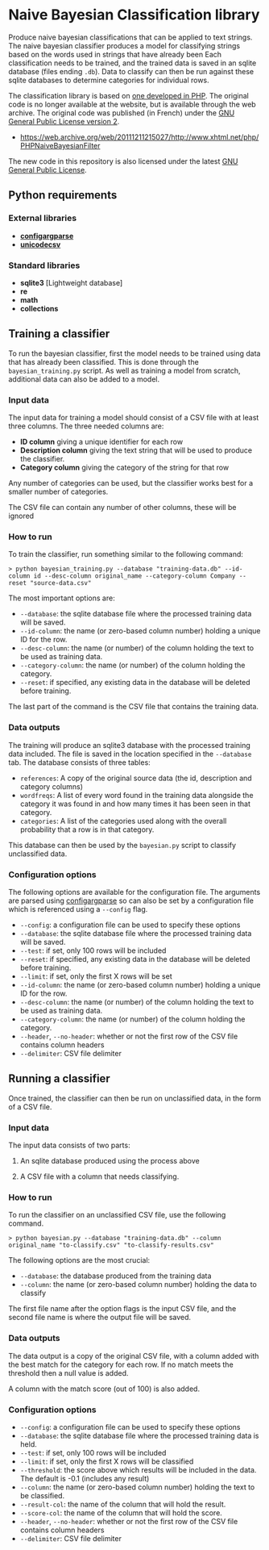 Naive Bayesian Classification library
=====================================

Produce naive bayesian classifications that can be applied to text strings. The naive bayesian 
classifier produces a model for classifying strings based on the words used in strings that 
have already been Each classification needs to be trained, and the trained data is saved in an 
sqlite database (files ending `.db`). Data to classify can then be run against these sqlite 
databases to determine categories for individual rows.

The classification library is based on [one developed in PHP](https://web.archive.org/web/20111211215027/http://www.xhtml.net/php/PHPNaiveBayesianFilter).
The original code is no longer available at the website, but is available through the web archive.
The original code was published (in French) under the [GNU General Public License version 2](https://www.gnu.org/licenses/old-licenses/gpl-2.0.en.html). 

-	<https://web.archive.org/web/20111211215027/http://www.xhtml.net/php/PHPNaiveBayesianFilter>

The new code in this repository is also licensed under the latest [GNU General Public License](https://www.gnu.org/licenses/gpl.html).

Python requirements
-------------------

### External libraries

-	**[configargparse](https://pypi.python.org/pypi/ConfigArgParse/0.9.1)**
-	**[unicodecsv](https://pypi.python.org/pypi/unicodecsv/0.14.1)**

### Standard libraries

-	**sqlite3** [Lightweight database]
-	**re**
-	**math**
-	**collections**

Training a classifier
---------------------

To run the bayesian classifier, first the model needs to be trained using data that has already 
been classified. This is done through the `bayesian_training.py` script. As well as training a
model from scratch, additional data can also be added to a model.

### Input data

The input data for training a model should consist of a CSV file with at least three columns. The
three needed columns are:

-	**ID column** giving a unique identifier for each row
-	**Description column** giving the text string that will be used to produce the classifier.
-	**Category column** giving the category of the string for that row

Any number of categories can be used, but the classifier works best for a smaller number of categories.

The CSV file can contain any number of other columns, these will be ignored

### How to run

To train the classifier, run something similar to the following command:

	> python bayesian_training.py --database "training-data.db" --id-column id --desc-column original_name --category-column Company --reset "source-data.csv"

The most important options are:

-	`--database`: the sqlite database file where the processed training data will be saved.
-	`--id-column`: the name (or zero-based column number) holding a unique ID for the row.
-	`--desc-column`: the name (or number) of the column holding the text to be used as training data.
-	`--category-column`: the name (or number) of the column holding the category.
-	`--reset`: if specified, any existing data in the database will be deleted before training.

The last part of the command is the CSV file that contains the training data.
	
### Data outputs

The training will produce an sqlite3 database with the processed training data included. The file
is saved in the location specified in the `--database` tab. The database consists of three tables:

-	`references`: A copy of the original source data (the id, description and category columns)
-	`wordfreqs`: A list of every word found in the training data alongside the category it was 
	found in and how many times it has been seen in that category.
-	`categories`: A list of the categories used along with the overall probability that a row
	is in that category.
	
This database can then be used by the `bayesian.py` script to classify unclassified data.

### Configuration options

The following options are available for the configuration file. The arguments are parsed using
[configargparse](https://pypi.python.org/pypi/ConfigArgParse/0.9.1) so can also be set by a 
configuration file which is referenced using a `--config` flag.

-	`--config`: a configuration file can be used to specify these options
-	`--database`: the sqlite database file where the processed training data will be saved.
-	`--test`: if set, only 100 rows will be included
-	`--reset`: if specified, any existing data in the database will be deleted before training.
-	`--limit`: if set, only the first X rows will be set
-	`--id-column`: the name (or zero-based column number) holding a unique ID for the row.
-	`--desc-column`: the name (or number) of the column holding the text to be used as training data.
-	`--category-column`: the name (or number) of the column holding the category.
-	`--header`, `--no-header`: whether or not the first row of the CSV file contains column headers
-	`--delimiter`: CSV file delimiter

Running a classifier
--------------------

Once trained, the classifier can then be run on unclassified data, in the form of a CSV file.

### Input data

The input data consists of two parts:

1.	An sqlite database produced using the process above

2.	A CSV file with a column that needs classifying.

### How to run

To run the classifier on an unclassified CSV file, use the following command.

	> python bayesian.py --database "training-data.db" --column original_name "to-classify.csv" "to-classify-results.csv"

The following options are the most crucial:

-	`--database`: the database produced from the training data
-	`--column`: the name (or zero-based column number) holding the data to classify

The first file name after the option flags is the input CSV file, and the second file name is
where the output file will be saved.

### Data outputs

The data output is a copy of the original CSV file, with a column added with the best match
for the category for each row. If no match meets the threshold then a null value is added.

A column with the match score (out of 100) is also added.

### Configuration options

-	`--config`: a configuration file can be used to specify these options
-	`--database`: the sqlite database file where the processed training data is held.
-	`--test`: if set, only 100 rows will be included
-	`--limit`: if set, only the first X rows will be classified
-	`--threshold`: the score above which results will be included in the data. The default is 
	-0.1 (includes any result)  
-	`--column`: the name (or zero-based column number) holding the text to be classified.
-	`--result-col`: the name of the column that will hold the result.
-	`--score-col`: the name of the column that will hold the score.
-	`--header`, `--no-header`: whether or not the first row of the CSV file contains column headers
-	`--delimiter`: CSV file delimiter